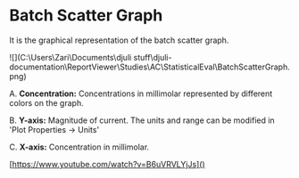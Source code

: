 # Batch Scatter Graph

It is the graphical representation of the batch scatter graph.

![](C:\Users\Zari\Documents\djuli stuff\djuli-documentation\ReportViewer\Studies\AC\StatisticalEval\BatchScatterGraph.png)

A. **Concentration:** Concentrations in millimolar represented by different colors on the graph.

B. **Y-axis:** Magnitude of current. The units and range can be modified in 'Plot Properties -> Units'

C. **X-axis:** Concentration in millimolar.

[https://www.youtube.com/watch?v=B6uVRVLYjJs]()